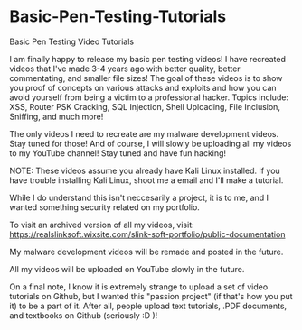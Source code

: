 # Basic-Pen-Testing-Tutorials
Basic Pen Testing Video Tutorials

I am finally happy to release my basic pen testing videos! I have recreated videos that I've made 3-4 years ago with better quality, better commentating, and smaller file sizes! The goal of these videos is to show you proof of concepts on various attacks and exploits and how you can avoid yourself from being a victim to a professional hacker. Topics include: XSS, Router PSK Cracking, SQL Injection, Shell Uploading, File Inclusion, Sniffing, and much more!

The only videos I need to recreate are my malware development videos. Stay tuned for those! And of course, I will slowly be uploading all my videos to my YouTube channel! Stay tuned and have fun hacking!

NOTE: These videos assume you already have Kali Linux installed. If you have trouble installing Kali Linux, shoot me a email and I'll make a tutorial.

While I do understand this isn't neccesarily a project, it is to me, and I wanted something security related on my portfolio.

To visit an archived version of all my videos, visit: https://realslinksoft.wixsite.com/slink-soft-portfolio/public-documentation

My malware development videos will be remade and posted in the future.

All my videos will be uploaded on YouTube slowly in the future.

On a final note, I know it is extremely strange to upload a set of video tutorials on Github, but I wanted this "passion project" (if that's how you put it) to be a part of it. After all, people upload text tutorials, .PDF documents, and textbooks on Github (seriously :D )!
